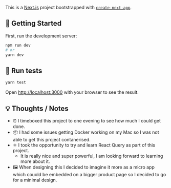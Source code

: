 This is a [Next.js](https://nextjs.org/) project bootstrapped with [`create-next-app`](https://github.com/vercel/next.js/tree/canary/packages/create-next-app).

## 🚀 Getting Started

First, run the development server:

```bash
npm run dev
# or
yarn dev
```

## 🧪 Run tests

```bash
yarn test
```

Open [http://localhost:3000](http://localhost:3000) with your browser to see the result.

## 💡 Thoughts / Notes

- ⏰ I timeboxed this project to one evening to see how much I could get done.
- 📦 I had some issues getting Docker working on my Mac so I was not able to get this project contanerised.
- ⚛️ I took the opportunity to try and learn React Query as part of this project.
  - It is really nice and super powerful, I am looking forward to learning more about it.
- 🖼 When designing this I decided to imagine it more as a micro app which couold be embedded on a bigger product page so I decided to go for a minimal design.
